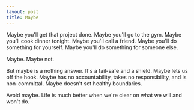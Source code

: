 ```yaml
---
layout: post
title: Maybe
---
```


Maybe you'll get that project done. Maybe you'll go to the gym. Maybe you'll cook dinner tonight. Maybe you'll call a friend. Maybe you'll do something for yourself. Maybe you'll do something for someone else.

Maybe. Maybe not.

But maybe is a nothing answer. It's a fail-safe and a shield. Maybe lets us off the hook. Maybe has no accountability, takes no responsibility, and is non-committal. Maybe doesn't set healthy boundaries.

Avoid maybe. Life is much better when we're clear on what we will and won't do.